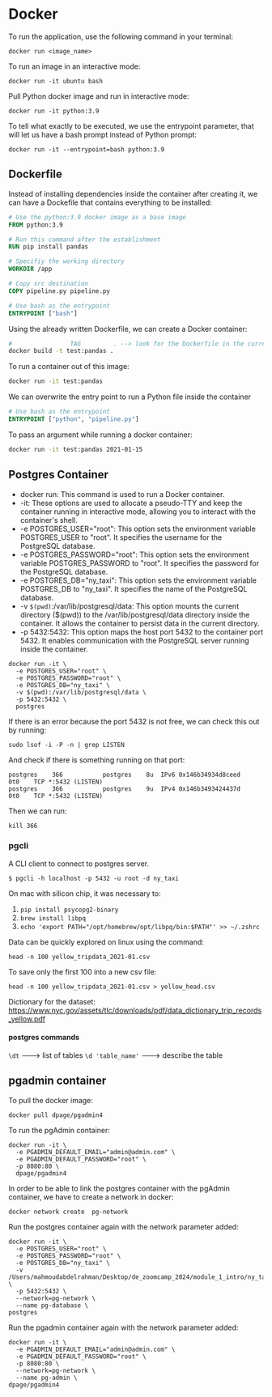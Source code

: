 # Docker
To run the application, use the following command in your terminal:

```shell
docker run <image_name>
```

To run an image in an interactive mode:

```shell
docker run -it ubuntu bash
```

Pull Python docker image and run in interactive mode:

```shell
docker run -it python:3.9 
```

To tell what exactly to be executed, we use the entrypoint parameter, that will let us have a bash prompt instead of Python prompt:

```shell
docker run -it --entrypoint=bash python:3.9
```

## Dockerfile
Instead of installing dependencies inside the container after creating it, we can have a Dockefile that contains everything to be installed:

```dockerfile
# Use the python:3.9 docker image as a base image
FROM python:3.9

# Run this command after the establishment
RUN pip install pandas 

# Specifiy the working directory
WORKDIR /app

# Copy src destination
COPY pipeline.py pipeline.py

# Use bash as the entrypoint
ENTRYPOINT ["bash"]
````

Using the already written Dockerfile, we can create a Docker container:
```bash
#                TAG         . --> look for the Dockerfile in the current directory
docker build -t test:pandas .
```

To run a container out of this image:
```bash
docker run -it test:pandas
```

We can overwrite the entry point to run a Python file inside the container
```dockerfile
# Use bash as the entrypoint
ENTRYPOINT ["python", "pipeline.py"]
````

To pass an argument while running a docker container:
```bash
docker run -it test:pandas 2021-01-15
```

## Postgres Container
- docker run: This command is used to run a Docker container.
- -it: These options are used to allocate a pseudo-TTY and keep the container running in interactive mode, allowing you to interact with the container's shell.
- -e POSTGRES_USER="root": This option sets the environment variable POSTGRES_USER to "root". It specifies the username for the PostgreSQL database.
- -e POSTGRES_PASSWORD="root": This option sets the environment variable POSTGRES_PASSWORD to "root". It specifies the password for the PostgreSQL database.
- -e POSTGRES_DB="ny_taxi": This option sets the environment variable POSTGRES_DB to "ny_taxi". It specifies the name of the PostgreSQL database.
- -v `$(pwd)`:/var/lib/postgresql/data: This option mounts the current directory ($(pwd)) to the /var/lib/postgresql/data directory inside the container. It allows the container to persist data in the current directory.
- -p 5432:5432: This option maps the host port 5432 to the container port 5432. It enables communication with the PostgreSQL server running inside the container.

```shell
docker run -it \
  -e POSTGRES_USER="root" \
  -e POSTGRES_PASSWORD="root" \
  -e POSTGRES_DB="ny_taxi" \
  -v $(pwd):/var/lib/postgresql/data \
  -p 5432:5432 \
  postgres
```
If there is an error because the port 5432 is not free, we can check this out by running:
```shell
sudo lsof -i -P -n | grep LISTEN
```

And check if there is something running on that port:
```
postgres    366           postgres    8u  IPv6 0x146b34934d8ceed      0t0    TCP *:5432 (LISTEN)
postgres    366           postgres    9u  IPv4 0x146b3493424437d      0t0    TCP *:5432 (LISTEN)
````

Then we can run:
```shell
kill 366
```

### pgcli
A CLI client to connect to postgres server. 

```shell
$ pgcli -h localhost -p 5432 -u root -d ny_taxi
```

On mac with silicon chip, it was necessary to:  
1. ```pip install psycopg2-binary ```
2. ```brew install libpq```
3. ```echo 'export PATH="/opt/homebrew/opt/libpq/bin:$PATH"' >> ~/.zshrc```


Data can be quickly explored on linux using the command:
```shell
head -n 100 yellow_tripdata_2021-01.csv
```

To save only the first 100 into a new csv file:
```shell
head -n 100 yellow_tripdata_2021-01.csv > yellow_head.csv
```

Dictionary for the dataset:
https://www.nyc.gov/assets/tlc/downloads/pdf/data_dictionary_trip_records_yellow.pdf
#### postgres commands
``` \dt ``` ---> list of tables
``` \d 'table_name' ``` ---> describe the table

## pgadmin container
To pull the docker image:
```shell
docker pull dpage/pgadmin4
```

To run the pgAdmin container:
```shell
docker run -it \
  -e PGADMIN_DEFAULT_EMAIL="admin@admin.com" \
  -e PGADMIN_DEFAULT_PASSWORD="root" \
  -p 8080:80 \
  dpage/pgadmin4
```

In order to be able to link the postgres container with the pgAdmin container, we have to create a network in docker:
```shell
docker network create  pg-network
```

Run the postgres container again with the network parameter added:

```shell
docker run -it \
  -e POSTGRES_USER="root" \
  -e POSTGRES_PASSWORD="root" \
  -e POSTGRES_DB="ny_taxi" \
  -v /Users/mahmoudabdelrahman/Desktop/de_zoomcamp_2024/module_1_intro/ny_taxi_postgres_data:/var/lib/postgresql/data \
  -p 5432:5432 \
  --network=pg-network \
  --name pg-database \
postgres
```

Run the pgadmin container again with the network parameter added:
```shell
docker run -it \
  -e PGADMIN_DEFAULT_EMAIL="admin@admin.com" \
  -e PGADMIN_DEFAULT_PASSWORD="root" \
  -p 8080:80 \
  --network=pg-network \
  --name pg-admin \
dpage/pgadmin4
```